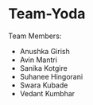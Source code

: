 # Team-Yoda
Team Members:
- Anushka Girish
- Avin Mantri
- Sanika Kotgire
- Suhanee Hingorani
- Swara Kubade
- Vedant Kumbhar